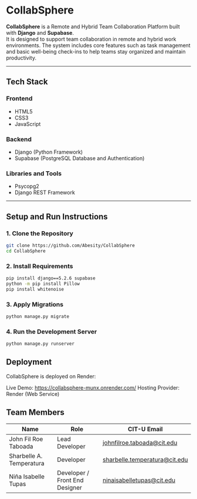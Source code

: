 
# CollabSphere

**CollabSphere** is a Remote and Hybrid Team Collaboration Platform built with **Django** and **Supabase**.  
It is designed to support team collaboration in remote and hybrid work environments. The system includes core features such as task management and basic 
well-being check-ins to help teams stay organized and maintain productivity. 

---
## Tech Stack

### Frontend
- HTML5  
- CSS3 
- JavaScript  

### Backend
- Django (Python Framework)  
- Supabase (PostgreSQL Database and Authentication)  

### Libraries and Tools
- Psycopg2  
- Django REST Framework  

---

## Setup and Run Instructions

### 1. Clone the Repository
```bash
git clone https://github.com/Abesity/CollabSphere
cd CollabSphere
```

### 2. Install Requirements

```bash
pip install django==5.2.6 supabase
python -m pip install Pillow
pip install whitenoise
```

### 3. Apply Migrations

```bash
python manage.py migrate
```

### 4. Run the Development Server

```bash
python manage.py runserver
```

## Deployment

CollabSphere is deployed on Render:

Live Demo: https://collabsphere-munx.onrender.com/
Hosting Provider: Render (Web Service)



## Team Members

| Name                                | Role                                                | CIT-U Email                            |
| ------------------------------------| --------------------------------------------------- | -------------------------------------- |
| John Fil Roe Taboada                | Lead Developer                                      |   johnfilroe.taboada@cit.edu           | 
| Sharbelle A. Temperatura            | Developer                                           |   sharbelle.temperatura@cit.edu        |
| Niña Isabelle Tupas                 | Developer / Front End Designer                      |   ninaisabelletupas@cit.edu            |

